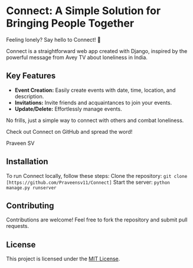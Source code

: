 # Connect: A Simple Solution for Bringing People Together

Feeling lonely? Say hello to Connect! 🌟

Connect is a straightforward web app created with Django, inspired by the powerful message from Avey TV about loneliness in India.

## Key Features
- **Event Creation:** Easily create events with date, time, location, and description.
- **Invitations:** Invite friends and acquaintances to join your events.
- **Update/Delete:** Effortlessly manage events.

No frills, just a simple way to connect with others and combat loneliness.

Check out Connect on GitHub and spread the word!

Praveen SV

## Installation
To run Connect locally, follow these steps:
  Clone the repository: `git clone [https://github.com/Praveensv11/Connect]`
  Start the server: `python manage.py runserver`

## Contributing
Contributions are welcome! Feel free to fork the repository and submit pull requests.

## License
This project is licensed under the [MIT License](LICENSE).
